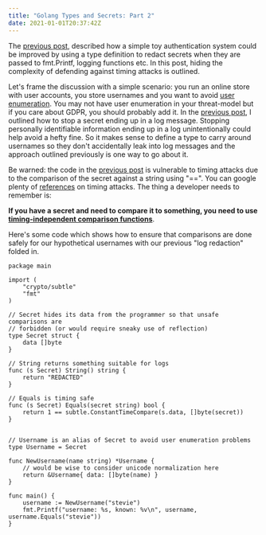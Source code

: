 ```yaml
---
title: "Golang Types and Secrets: Part 2"
date: 2021-01-01T20:37:42Z
---
```


The [previous post](/posts/types), described how a simple toy authentication system could be improved by using a type definition to redact secrets when they are passed to fmt.Printf, logging functions etc. In this post, hiding the complexity of defending against timing attacks is outlined.

Let's frame the discussion with a simple scenario: you run an online store with user accounts, you store usernames and you want to avoid [user enumeration](https://blog.rapid7.com/2017/06/15/about-user-enumeration/). You may not have user enumeration in your threat-model but if you care about GDPR, you should probably add it. In the [previous post](/posts/types), I outlined how to stop a secret ending up in a log message. Stopping personally identifiable information ending up in a log unintentionally could help avoid a hefty fine. So it makes sense to define a type to carry around usernames so they don't accidentally leak
into log messages and the approach outlined previously is one way to go about it.

Be warned: the code in the [previous post](/posts/types) is vulnerable to timing attacks due to the comparison of the secret against a string using "==". You can google plenty of [references](https://www.cs.rice.edu/~dwallach/pub/crosby-timing2009.pdf) on timing attacks. The thing a developer needs to remember is:

__If you have a secret and need to compare it to
something, you need to use [timing-independent comparison functions](https://golang.org/pkg/crypto/subtle/)__. 

Here's some code which shows how to ensure that
comparisons are done safely for our hypothetical usernames with our previous "log redaction" folded in.

```golang
package main

import (
	"crypto/subtle"
	"fmt"
)

// Secret hides its data from the programmer so that unsafe comparisons are
// forbidden (or would require sneaky use of reflection)
type Secret struct {
	data []byte
}

// String returns something suitable for logs
func (s Secret) String() string {
	return "REDACTED"
}

// Equals is timing safe
func (s Secret) Equals(secret string) bool {
	return 1 == subtle.ConstantTimeCompare(s.data, []byte(secret))
}


// Username is an alias of Secret to avoid user enumeration problems
type Username = Secret

func NewUsername(name string) *Username {
	// would be wise to consider unicode normalization here
	return &Username{ data: []byte(name) }
}

func main() {
	username := NewUsername("stevie")
	fmt.Printf("username: %s, known: %v\n", username, username.Equals("stevie"))
}
```








